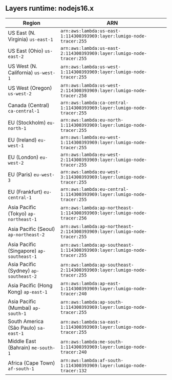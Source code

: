 Layers runtime: nodejs16.x
----
| Region | ARN |
| --- | --- |
|US East (N. Virginia)  `us-east-1`|`arn:aws:lambda:us-east-1:114300393969:layer:lumigo-node-tracer:255`|
|US East (Ohio)  `us-east-2`|`arn:aws:lambda:us-east-2:114300393969:layer:lumigo-node-tracer:255`|
|US West (N. California)  `us-west-1`|`arn:aws:lambda:us-west-1:114300393969:layer:lumigo-node-tracer:255`|
|US West (Oregon)  `us-west-2`|`arn:aws:lambda:us-west-2:114300393969:layer:lumigo-node-tracer:258`|
|Canada (Central)  `ca-central-1`|`arn:aws:lambda:ca-central-1:114300393969:layer:lumigo-node-tracer:255`|
|EU (Stockholm)  `eu-north-1`|`arn:aws:lambda:eu-north-1:114300393969:layer:lumigo-node-tracer:255`|
|EU (Ireland)  `eu-west-1`|`arn:aws:lambda:eu-west-1:114300393969:layer:lumigo-node-tracer:255`|
|EU (London)  `eu-west-2`|`arn:aws:lambda:eu-west-2:114300393969:layer:lumigo-node-tracer:255`|
|EU (Paris)  `eu-west-3`|`arn:aws:lambda:eu-west-3:114300393969:layer:lumigo-node-tracer:255`|
|EU (Frankfurt)  `eu-central-1`|`arn:aws:lambda:eu-central-1:114300393969:layer:lumigo-node-tracer:255`|
|Asia Pacific (Tokyo)  `ap-northeast-1`|`arn:aws:lambda:ap-northeast-1:114300393969:layer:lumigo-node-tracer:256`|
|Asia Pacific (Seoul)  `ap-northeast-2`|`arn:aws:lambda:ap-northeast-2:114300393969:layer:lumigo-node-tracer:255`|
|Asia Pacific (Singapore)  `ap-southeast-1`|`arn:aws:lambda:ap-southeast-1:114300393969:layer:lumigo-node-tracer:255`|
|Asia Pacific (Sydney)  `ap-southeast-2`|`arn:aws:lambda:ap-southeast-2:114300393969:layer:lumigo-node-tracer:255`|
|Asia Pacific (Hong Kong)  `ap-east-1`|`arn:aws:lambda:ap-east-1:114300393969:layer:lumigo-node-tracer:240`|
|Asia Pacific (Mumbai)  `ap-south-1`|`arn:aws:lambda:ap-south-1:114300393969:layer:lumigo-node-tracer:255`|
|South America (São Paulo)  `sa-east-1`|`arn:aws:lambda:sa-east-1:114300393969:layer:lumigo-node-tracer:255`|
|Middle East (Bahrain)  `me-south-1`|`arn:aws:lambda:me-south-1:114300393969:layer:lumigo-node-tracer:240`|
|Africa (Cape Town)  `af-south-1`|`arn:aws:lambda:af-south-1:114300393969:layer:lumigo-node-tracer:132`|
